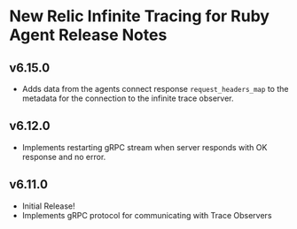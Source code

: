 # New Relic Infinite Tracing for Ruby Agent Release Notes #

  ## v6.15.0
  * Adds data from the agents connect response `request_headers_map` to the metadata for the connection to the infinite trace observer.
  
  ## v6.12.0

  * Implements restarting gRPC stream when server responds with OK response and no error.

  ## v6.11.0

  * Initial Release!
  * Implements gRPC protocol for communicating with Trace Observers